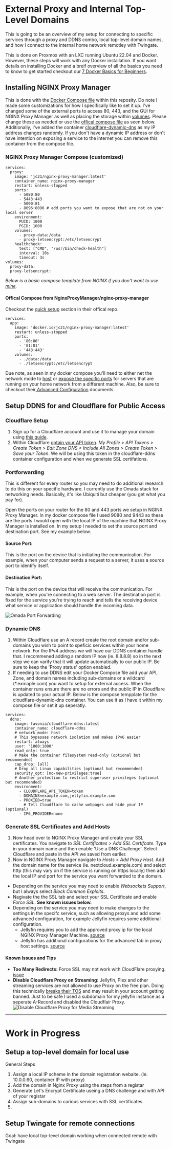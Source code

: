 # External Proxy and Internal Top-Level Domains

This is going to be an overview of my setup for connecting to specific services through a proxy and DDNS combo, local top-level domain names, and how I connect to the internal home network remotley with Twingate.

This is done on Proxmox with an LXC running Ubuntu 22.04 and Docker. However, these steps will work with any Docker installation. If you want details on installing Docker and a breif overview of all the basics you need to know to get started checkout our [7 Docker Basics for Beginners](https://techhut.tv/7-docker-basics-for-beginner).

## Installing NGINX Proxy Manager
This is done with the [Docker Compose file](https://github.com/TechHutTV/homelab/blob/main/proxy/compose.yaml) within this reposity. Do note I made some customizations for how I specifically like to set it up. I've changed some of the external ports to access 80, 443, and the GUI for NGINX Proxy Manager as well as placing the storage within [volumes](https://docs.docker.com/engine/storage/volumes/). Please change these as needed or use the [offical compose file](https://github.com/NginxProxyManager/nginx-proxy-manager) as seen below. Additionally, I've added the container [cloudflare-dynamic-dns](https://github.com/favonia/cloudflare-ddns) as my IP address changes randomly. If you don't have a dynamic IP address or don't have intention on exposing a service to the internet you can remove this container from the compose file.

### NGINX Proxy Manager Compose (customized)

```
services:
  proxy:
    image: 'jc21/nginx-proxy-manager:latest'
    container_name: nginx-proxy-manager
    restart: unless-stopped
    ports:
      - 5080:80
      - 5443:443
      - 5000:81
      - 8096:8096 # add ports you want to expose that are not on your local server
    environment:
      PUID: 1000
      PGID: 1000
    volumes:
      - proxy-data:/data
      - proxy-letsencrypt:/etc/letsencrypt
    healthcheck:
      test: ["CMD", "/usr/bin/check-health"]
      interval: 10s
      timeout: 3s
volumes:
  proxy-data:
  proxy-letsencrypt:
```

_Below is a basic compose template from NGINX if you don't want to use [mine](https://github.com/TechHutTV/homelab/blob/main/proxy/compose.yaml)._

#### Offical Compose from NginxProxyManager/nginx-proxy-manager

Checkout the [quick setup](https://github.com/NginxProxyManager/nginx-proxy-manager?tab=readme-ov-file#quick-setup) section in their offical repo.

```
services:
  app:
    image: 'docker.io/jc21/nginx-proxy-manager:latest'
    restart: unless-stopped
    ports:
      - '80:80'
      - '81:81'
      - '443:443'
    volumes:
      - ./data:/data
      - ./letsencrypt:/etc/letsencrypt
```


Due note, as seen in my docker compose you'll need to either net the network mode to [host](https://stackoverflow.com/questions/42438381/docker-nginx-proxy-to-host#:~:text=Use%20network_mode%3A%20host%2C%20this%20will%20bind%20your%20nginx,every%20exposed%20port%20is%20binded%20to%20host%27s%20interface.) or [expose the specific ports](https://www.reddit.com/r/homelab/comments/1c38ize/nginx_proxy_manager_cant_route_to_different_port/#:~:text=Nginx%20Proxy%20Manager%20is%20in%20a%20docker%20container.) for servers that are running on your home network from a different machine. Also, be sure to checkout their[ Advanced Configuration](https://nginxproxymanager.com/advanced-config/) documents.


## Setup DDNS for and Cloudflare for Public Access

### Cloudflare Setup
1. Sign up for a Cloudflare account and use it to manage your domain using [this guide](https://developers.cloudflare.com/fundamentals/setup/manage-domains/add-site/).
2. Within Cloudflare [optain your API token](https://developers.cloudflare.com/fundamentals/api/get-started/create-token/). _My Profile > API Tokens > Create Token > Edit Zone DNS > Include All Zones > Create Token > Save your Token_. We will be using this token in the cloudflare-ddns container configuration and when we generate SSL certifations.

### Portforwarding
This is different for every router so you may need to do additional research to do this on your specific hardware. I currently use the Omada stack for networking needs. Basically, it's like Ubiquiti but cheaper (you get what you pay for).

Open the ports on your router for the 80 and 443 ports we setup in NGINX Proxy Manager. In my docker compose file I used 9080 and 9443 so these are the ports I would open with the local IP of the machine that NGINX Proxy Manager is installed on. In my setup I needed to set the source port and destination port. See my example below.
  
#### Source Port:
This is the port on the device that is initiating the communication. For example, when your computer sends a request to a server, it uses a source port to identify itself.

#### Destination Port:
This is the port on the device that will receive the communication. For example, when you're connecting to a web server. The destination port is fixed for the service you're trying to reach and tells the receiving device what service or application should handle the incoming data.

![Omada Port Forwarding](https://github.com/TechHutTV/homelab/blob/main/proxy/odama-port-forwarding-443.jpeg)

### Dynamic DNS
1. Within Cloudflare use an A record create the root domain and/or sub-domains you wish to point to speficic services within your home network. For the IPv4 address we will have our DDNS container handle that. I recommened adding a random IP now (ie. 8.8.8.8) so in the next step we can varify that it will update automatically to our public IP. Be sure to keep the 'Proxy status' option enabled.
2. If needing to use DDNS edit your Docker Compose file add your API, Zone, and domain names including sub-domains or a wildcard (*.exmaple.com) you want to setup for external access. When the container runs ensure there are no errors and the public IP in Cloudflare is updated to your actual IP.
Below is the compose tempplate for the cloudflare-dynamic-dns container. You can use it as I have it within my compose file or set it up seperatly.
```
services:
  ddns:
    image: favonia/cloudflare-ddns:latest
    container_name: cloudflare-ddns
    # network_mode: host
    # This bypasses network isolation and makes IPv6 easier
    restart: always
    user: "1000:1000"
    read_only: true
    # Make the container filesystem read-only (optional but recommended)
    cap_drop: [all]
    # Drop all Linux capabilities (optional but recommended)
    security_opt: [no-new-privileges:true]
    # Another protection to restrict superuser privileges (optional but recommended)
    environment:
      - CLOUDFLARE_API_TOKEN=token
      - DOMAINS=example.com,jellyfin.example.com
      - PROXIED=true
        # Tell Cloudflare to cache webpages and hide your IP (optional)
      - IP6_PROVIDER=none
```

### Generate SSL Certificates and Add Hosts
1. Now head over to NGINX Proxy Manager and create your SSL certificates. You navigate to _SSL Certificates > Add SSL Certifcate_. Type in your domain name and then enable 'Use a DNS Challenge'. Select Cloudflare and paste in the API we saved from eariler. 
2. Now in NGINX Proxy Manager navigate to _Hosts > Add Proxy Host_. Add the domain name for the service (ie. nextcloud.example.com) and select http (this may vary on if the service is running on https locally) then add the local IP and port for the service you want forwarded to the domain.
* Depending on the service you may need to enable _Websockets Support_, but I always select _Block Common Exploits_.
* Nagivate the the SSL tab and select your SSL Certificate and enable _Force SSL_. **See known issues below.**
* Depending on the service you may need to make changes to the settings in the specifc service, such as allowing proxys and add some advanced configuration, for example Jellyfin requires some additional configuration.
  * Jellyfin requires you to add the approved proxy ip for the local NGINX Proxy Manager Machine. [source](https://jellyfin.org/docs/general/networking/#:~:text=SERVER_IP_ADDRESS)
  * Jellyfin has additional configurations for the advanced tab in proxy host settings. [source](https://jellyfin.org/docs/general/networking/nginx/#nginx-proxy-manager)

#### Known Issues and Tips
* **Too Many Redirects:** Force SSL may not work with CloudFlare proxying. [issue](https://github.com/NginxProxyManager/nginx-proxy-manager/issues/852)
* **Disable Cloudflare Proxy on Streaming:** Jellyfin, Plex and other streaming services are not allowed to use Proxy on the free plan. Doing this technically [breaks their TOS](https://www.cloudflare.com/service-specific-terms-application-services/#content-delivery-network-terms) and may result in your account getting banned. Just to be safe I used a subdomain for my jellyfin instance as a seperate A-Record and disabled the Cloudflair Proxy.
![Disable Cloudflare Proxy for Media Streaming](https://github.com/TechHutTV/homelab/blob/main/proxy/disable-proxy-media-streaming.png)


---
# Work in Progress

## Setup a top-level domain for local use
General Steps
1. Assign a local IP scheme in the domain registration webaite. (ie. 10.0.0.60, container IP with proxy)
2. Add the domain in Nginx Proxy using the steps from a registar
3. Generate Let's Encrypt Certificate useing a DNS challenge and with API of your registar
4. Assign sub-domains to carious services with SSL certificates.
5. 
## Setup Twingate for remote connections
Goal: have local top-level domain working when connected remote with Twingate


